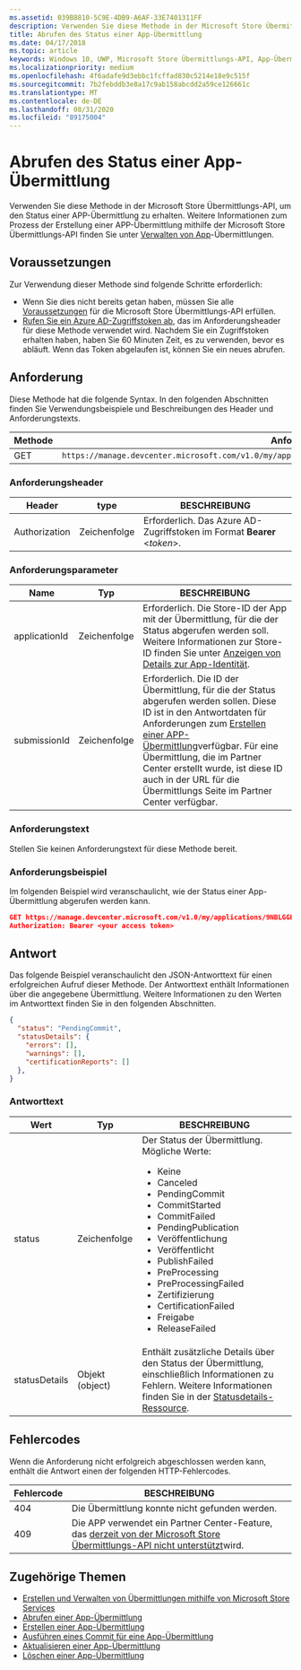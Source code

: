 ```yaml
---
ms.assetid: 039B8810-5C9E-4DB9-A6AF-33E7401311FF
description: Verwenden Sie diese Methode in der Microsoft Store Übermittlungs-API, um den Status einer APP-Übermittlung zu erhalten.
title: Abrufen des Status einer App-Übermittlung
ms.date: 04/17/2018
ms.topic: article
keywords: Windows 10, UWP, Microsoft Store Übermittlungs-API, App-Übermittlung, Status
ms.localizationpriority: medium
ms.openlocfilehash: 4f6adafe9d3ebbc1fcffad830c5214e18e9c515f
ms.sourcegitcommit: 7b2febddb3e8a17c9ab158abcdd2a59ce126661c
ms.translationtype: MT
ms.contentlocale: de-DE
ms.lasthandoff: 08/31/2020
ms.locfileid: "89175004"
---
```

# <a name="get-the-status-of-an-app-submission"></a>Abrufen des Status einer App-Übermittlung

Verwenden Sie diese Methode in der Microsoft Store Übermittlungs-API, um den Status einer APP-Übermittlung zu erhalten. Weitere Informationen zum Prozess der Erstellung einer APP-Übermittlung mithilfe der Microsoft Store Übermittlungs-API finden Sie unter [Verwalten von App](manage-app-submissions.md)-Übermittlungen.

## <a name="prerequisites"></a>Voraussetzungen

Zur Verwendung dieser Methode sind folgende Schritte erforderlich:

* Wenn Sie dies nicht bereits getan haben, müssen Sie alle [Voraussetzungen](create-and-manage-submissions-using-windows-store-services.md#prerequisites) für die Microsoft Store Übermittlungs-API erfüllen.
* [Rufen Sie ein Azure AD-Zugriffstoken ab](create-and-manage-submissions-using-windows-store-services.md#obtain-an-azure-ad-access-token), das im Anforderungsheader für diese Methode verwendet wird. Nachdem Sie ein Zugriffstoken erhalten haben, haben Sie 60 Minuten Zeit, es zu verwenden, bevor es abläuft. Wenn das Token abgelaufen ist, können Sie ein neues abrufen.

## <a name="request"></a>Anforderung

Diese Methode hat die folgende Syntax. In den folgenden Abschnitten finden Sie Verwendungsbeispiele und Beschreibungen des Header und Anforderungstexts.

| Methode | Anforderungs-URI                                                      |
|--------|------------------------------------------------------------------|
| GET   | `https://manage.devcenter.microsoft.com/v1.0/my/applications/{applicationId}/submissions/{submissionId}/status` |


### <a name="request-header"></a>Anforderungsheader

| Header        | type   | BESCHREIBUNG                                                                 |
|---------------|--------|-----------------------------------------------------------------------------|
| Authorization | Zeichenfolge | Erforderlich. Das Azure AD-Zugriffstoken im Format **Bearer** &lt;*token*&gt;. |


### <a name="request-parameters"></a>Anforderungsparameter

| Name        | Typ   | BESCHREIBUNG                                                                 |
|---------------|--------|-----------------------------------------------------------------------------|
| applicationId | Zeichenfolge | Erforderlich. Die Store-ID der App mit der Übermittlung, für die der Status abgerufen werden soll. Weitere Informationen zur Store-ID finden Sie unter [Anzeigen von Details zur App-Identität](../publish/view-app-identity-details.md).  |
| submissionId | Zeichenfolge | Erforderlich. Die ID der Übermittlung, für die der Status abgerufen werden sollen. Diese ID ist in den Antwortdaten für Anforderungen zum [Erstellen einer APP-Übermittlung](create-an-app-submission.md)verfügbar. Für eine Übermittlung, die im Partner Center erstellt wurde, ist diese ID auch in der URL für die Übermittlungs Seite im Partner Center verfügbar.  |


### <a name="request-body"></a>Anforderungstext

Stellen Sie keinen Anforderungstext für diese Methode bereit.

### <a name="request-example"></a>Anforderungsbeispiel

Im folgenden Beispiel wird veranschaulicht, wie der Status einer App-Übermittlung abgerufen werden kann.

```json
GET https://manage.devcenter.microsoft.com/v1.0/my/applications/9NBLGGH4R315/submissions/1152921504621243610/status HTTP/1.1
Authorization: Bearer <your access token>
```

## <a name="response"></a>Antwort

Das folgende Beispiel veranschaulicht den JSON-Antworttext für einen erfolgreichen Aufruf dieser Methode. Der Antworttext enthält Informationen über die angegebene Übermittlung. Weitere Informationen zu den Werten im Antworttext finden Sie in den folgenden Abschnitten.

```json
{
  "status": "PendingCommit",
  "statusDetails": {
    "errors": [],
    "warnings": [],
    "certificationReports": []
  },
}
```

### <a name="response-body"></a>Antworttext

| Wert      | Typ   | BESCHREIBUNG                                                                                                                                                                                                                                                                         |
|------------|--------|----------------------------------------------------------------------------------------------------------------------------------------------------------------------------------------------------------------------------------------------------------------------------------------|
| status           | Zeichenfolge  | Der Status der Übermittlung. Mögliche Werte: <ul><li>Keine</li><li>Canceled</li><li>PendingCommit</li><li>CommitStarted</li><li>CommitFailed</li><li>PendingPublication</li><li>Veröffentlichung</li><li>Veröffentlicht</li><li>PublishFailed</li><li>PreProcessing</li><li>PreProcessingFailed</li><li>Zertifizierung</li><li>CertificationFailed</li><li>Freigabe</li><li>ReleaseFailed</li></ul>   |
| statusDetails           | Objekt (object)  |  Enthält zusätzliche Details über den Status der Übermittlung, einschließlich Informationen zu Fehlern. Weitere Informationen finden Sie in der [Statusdetails-Ressource](manage-app-submissions.md#status-details-object). |


## <a name="error-codes"></a>Fehlercodes

Wenn die Anforderung nicht erfolgreich abgeschlossen werden kann, enthält die Antwort einen der folgenden HTTP-Fehlercodes.

| Fehlercode |  BESCHREIBUNG   |
|--------|------------------|
| 404  | Die Übermittlung konnte nicht gefunden werden. |
| 409  | Die APP verwendet ein Partner Center-Feature, das [derzeit von der Microsoft Store Übermittlungs-API nicht unterstützt](create-and-manage-submissions-using-windows-store-services.md#not_supported)wird.  |


## <a name="related-topics"></a>Zugehörige Themen

* [Erstellen und Verwalten von Übermittlungen mithilfe von Microsoft Store Services](create-and-manage-submissions-using-windows-store-services.md)
* [Abrufen einer App-Übermittlung](get-an-app-submission.md)
* [Erstellen einer App-Übermittlung](create-an-app-submission.md)
* [Ausführen eines Commit für eine App-Übermittlung](commit-an-app-submission.md)
* [Aktualisieren einer App-Übermittlung](update-an-app-submission.md)
* [Löschen einer App-Übermittlung](delete-an-app-submission.md)